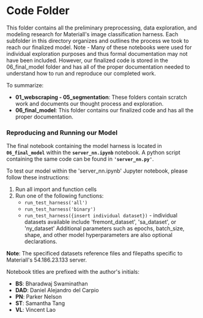 # Code Folder

This folder contains all the preliminary preprocessing, data exploration, and modeling research for Materiall's image classification harness. Each subfolder in this directory organizes and outlines the process we took to reach our finalized model. Note - Many of these notebooks were used for individual exploration purposes and thus formal documentation may not have been included. However, our finalized code is stored in the 06_final_model folder and has all of the proper documentation needed to understand how to run and reproduce our completed work. 

To summarize: 
- **01_webscraping - 05_segmentation**: These folders contain scratch work and documents our thought process and exploration. 
- **06_final_model**: This folder contains our finalized code and has all the proper documentation. 


### Reproducing and Running our Model
The final notebook containing the model harness is located in **```06_final_model```** within the **```server_nn.ipynb```** notebook. A python script containing the same code can be found in **```'server_nn.py'```**. 

To test our model within the 'server_nn.ipynb' Jupyter notebook, please follow these instructions:
1. Run all import and function cells
2. Run one of the following functions: 
	- ```run_test_harness('all')```
	- ```run_test_harness('binary')```
	- ```run_test_harness({insert individual dataset})``` - individual datasets available include 'fremont_dataset', 'sa_dataset', or 'ny_dataset'
	Additional parameters such as epochs, batch_size, shape, and other model hyperparameters are also optional declarations.

**Note**: The specificed datasets reference files and filepaths specific to Materiall's 54.186.23.133 server. 


Notebook titles are prefixed with the author's initials: 
- **BS**: Bharadwaj Swaminathan
- **DAD**: Daniel Alejandro del Carpio
- **PN**: Parker Nelson
- **ST**: Samantha Tang
- **VL**: Vincent Lao
